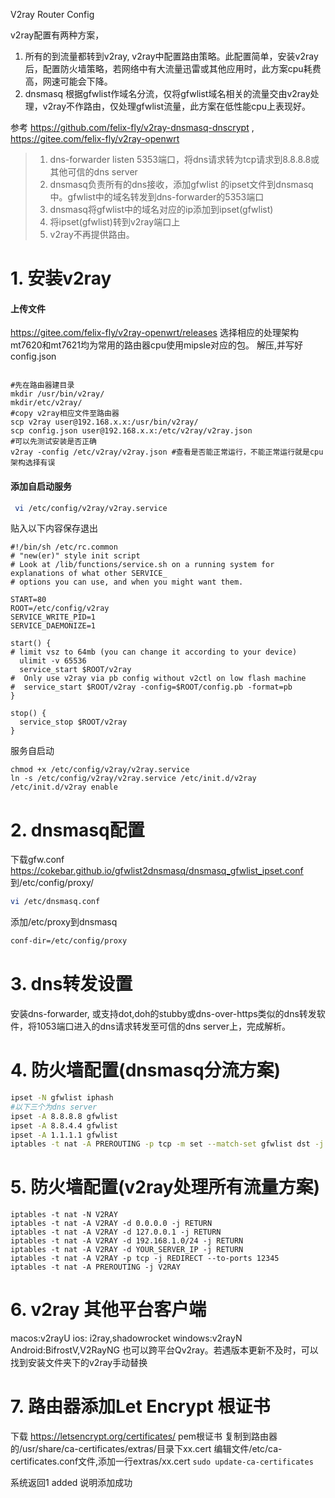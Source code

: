 V2ray Router Config

v2ray配置有两种方案，

1. 所有的到流量都转到v2ray, v2ray中配置路由策略。此配置简单，安装v2ray后，配置防火墙策略，若网络中有大流量迅雷或其他应用时，此方案cpu耗费高，网速可能会下降。
2. dnsmasq 根据gfwlist作域名分流，仅将gfwlist域名相关的流量交由v2ray处理，v2ray不作路由，仅处理gfwlist流量，此方案在低性能cpu上表现好。


参考 https://github.com/felix-fly/v2ray-dnsmasq-dnscrypt ,  https://gitee.com/felix-fly/v2ray-openwrt 

>
>1. dns-forwarder listen 5353端口，将dns请求转为tcp请求到8.8.8.8或其他可信的dns server
>2. dnsmasq负责所有的dns接收，添加gfwlist 的ipset文件到dnsmasq中。gfwlist中的域名转发到dns-forwarder的5353端口
>3. dnsmasq将gfwlist中的域名对应的ip添加到ipset(gfwlist)
>4. 将ipset(gfwlist)转到v2ray端口上
>5. v2ray不再提供路由。



# 1. 安装v2ray

   #### 上传文件

   https://gitee.com/felix-fly/v2ray-openwrt/releases
   选择相应的处理架构mt7620和mt7621均为常用的路由器cpu使用mipsle对应的包。
   解压,并写好config.json

   ```

   #先在路由器建目录
   mkdir /usr/bin/v2ray/
   mkdir/etc/v2ray/
   #copy v2ray相应文件至路由器
   scp v2ray user@192.168.x.x:/usr/bin/v2ray/
   scp config.json user@192.168.x.x:/etc/v2ray/v2ray.json
   #可以先测试安装是否正确
   v2ray -config /etc/v2ray/v2ray.json #查看是否能正常运行，不能正常运行就是cpu架构选择有误
   
   ```
   #### 添加自启动服务

  ```bash
   vi /etc/config/v2ray/v2ray.service
  ```
贴入以下内容保存退出

```
#!/bin/sh /etc/rc.common
# "new(er)" style init script
# Look at /lib/functions/service.sh on a running system for explanations of what other SERVICE_
# options you can use, and when you might want them.

START=80
ROOT=/etc/config/v2ray
SERVICE_WRITE_PID=1
SERVICE_DAEMONIZE=1

start() {
# limit vsz to 64mb (you can change it according to your device)
  ulimit -v 65536
  service_start $ROOT/v2ray
#  Only use v2ray via pb config without v2ctl on low flash machine
#  service_start $ROOT/v2ray -config=$ROOT/config.pb -format=pb
}

stop() {
  service_stop $ROOT/v2ray
}
```

服务自启动

```
chmod +x /etc/config/v2ray/v2ray.service
ln -s /etc/config/v2ray/v2ray.service /etc/init.d/v2ray
/etc/init.d/v2ray enable
```

# 2. dnsmasq配置
下载gfw.conf
https://cokebar.github.io/gfwlist2dnsmasq/dnsmasq_gfwlist_ipset.conf
到/etc/config/proxy/
```bash
vi /etc/dnsmasq.conf
```
添加/etc/proxy到dnsmasq
```bash
conf-dir=/etc/config/proxy
```

# 3. dns转发设置
安装dns-forwarder, 或支持dot,doh的stubby或dns-over-https类似的dns转发软件，将1053端口进入的dns请求转发至可信的dns server上，完成解析。

# 4. 防火墙配置(dnsmasq分流方案)
```bash
ipset -N gfwlist iphash
#以下三个为dns server
ipset -A 8.8.8.8 gfwlist
ipset -A 8.8.4.4 gfwlist
ipset -A 1.1.1.1 gfwlist
iptables -t nat -A PREROUTING -p tcp -m set --match-set gfwlist dst -j REDIRECT --to-port 12345
```

# 5. 防火墙配置(v2ray处理所有流量方案)
```
iptables -t nat -N V2RAY
iptables -t nat -A V2RAY -d 0.0.0.0 -j RETURN
iptables -t nat -A V2RAY -d 127.0.0.1 -j RETURN
iptables -t nat -A V2RAY -d 192.168.1.0/24 -j RETURN
iptables -t nat -A V2RAY -d YOUR_SERVER_IP -j RETURN
iptables -t nat -A V2RAY -p tcp -j REDIRECT --to-ports 12345
iptables -t nat -A PREROUTING -j V2RAY
```

# 6. v2ray 其他平台客户端
macos:v2rayU
ios: i2ray,shadowrocket
windows:v2rayN
Android:BifrostV,V2RayNG 
也可以跨平台Qv2ray。若遇版本更新不及时，可以找到安装文件夹下的v2ray手动替换



# 7. 路由器添加Let Encrypt 根证书
下载 https://letsencrypt.org/certificates/ pem根证书
复制到路由器的/usr/share/ca-certificates/extras/目录下xx.cert
编辑文件/etc/ca-certificates.conf文件,添加一行extras/xx.cert
``` sudo update-ca-certificates ```

系统返回1 added 说明添加成功
